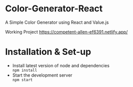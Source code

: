 # Color-Generator-React
A Simple Color Generator using React and Value.js


Working Project
https://competent-allen-ef6391.netlify.app/

# Installation & Set-up
<ul>
  <li>Install latest version of node and dependencies</li>
  <code>npm install</code>
  
  <li>Start the development server</li>
  <code>npm start</code>
 </ul>



